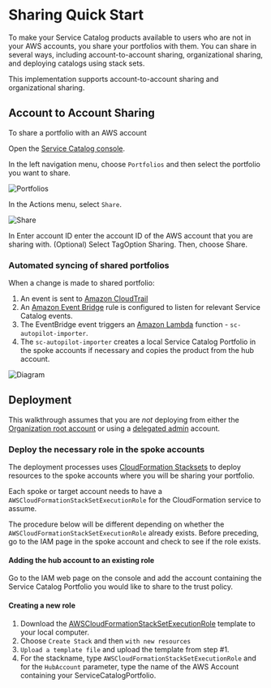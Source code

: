 # Sharing Quick Start

To make your Service Catalog products available to users who are not in your AWS accounts, you share your portfolios with them. You can share in several ways, including account-to-account sharing, organizational sharing, and deploying catalogs using stack sets.

This implementation supports account-to-account sharing and organizational sharing.

## Account to Account Sharing

To share a portfolio with an AWS account

Open the [Service Catalog console](https://console.aws.amazon.com/servicecatalog/).

In the left navigation menu, choose ```Portfolios``` and then select the portfolio you want to share. 

![Portfolios](./images/2023-07-12-13-33-46.png)

In the Actions menu, select ```Share```.

![Share](./images/2023-07-12-12-57-40.png)

In Enter account ID enter the account ID of the AWS account that you are sharing with. (Optional) Select TagOption Sharing. Then, choose Share.

### Automated syncing of shared portfolios

When a change is made to shared portfolio:

1. An event is sent to [Amazon CloudTrail](https://aws.amazon.com/cloudtrail/)
2. An [Amazon Event Bridge](https://aws.amazon.com/eventbridge/) rule is configured to listen for relevant Service Catalog events.
3. The EventBridge event triggers an [Amazon Lambda](https://aws.amazon.com/lambda/) function - ```sc-autopilot-importer```.
4. The ```sc-autopilot-importer``` creates a local Service Catalog Portfolio in the spoke accounts if necessary and copies the product from the hub account.

![Diagram](./images/2023-07-12-15-17-06.png)


## Deployment

This walkthrough assumes that you are *not*  deploying from either the [Organization root account](https://docs.aws.amazon.com/organizations/latest/userguide/orgs_getting-started_concepts.html) or using a [delegated admin](https://aws.amazon.com/blogs/mt/cloudformation-stacksets-delegated-administration/) account.

### Deploy the necessary role in the spoke accounts

The deployment processes uses [CloudFormation Stacksets](https://docs.aws.amazon.com/AWSCloudFormation/latest/UserGuide/what-is-cfnstacksets.html) to deploy resources to the spoke accounts where you will be sharing your portfolio.

Each spoke or target account needs to have a ```AWSCloudFormationStackSetExecutionRole``` for the CloudFormation service to assume.

The procedure below will be different depending on whether the ```AWSCloudFormationStackSetExecutionRole``` already exists.  Before preceding, go to the IAM page in the spoke account and check to see if the role exists.

#### Adding the hub account to an existing role

Go to the IAM web page on the console and add the account containing the Service Catalog Portfolio you would like to share to the trust policy.

#### Creating a new role

1. Download the [AWSCloudFormationStackSetExecutionRole](service-catalog-codepipeline-sc-dhhs/components/shared-products-resources/spoke-account-templates/AWSCloudFormationStackSetExecutionRole.yml) template to your local computer.
2. Choose ```Create Stack``` and then ```with new resources```
3. ```Upload a template file``` and upload the template from step #1.
4. For the stackname, type ```AWSCloudFormationStackSetExecutionRole``` and for the ```HubAccount``` parameter, type the name of the AWS Account containing your ServiceCatalogPortfolio.
